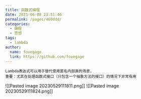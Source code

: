 ```yaml
---
title: 函数式编程
date: 2023-06-08 23:51:46
permalink: /pages/460ddd/
categories:
  - 编程
  - 思想
tags:
  - lambda
author: 
  name: fovegage
  link: https://github.com/fovegage
---
```

```
Lambda表达式可以用于替代使用匿名内部类的场景，
重要：尤其在处理函数式接口（只包含一个抽象方法的接口）的情况下非常有用
```
![[Pasted image 20230529111811.png]]
![[Pasted image 20230529111824.png]]